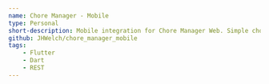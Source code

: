 ```yaml
---
name: Chore Manager - Mobile
type: Personal
short-description: Mobile integration for Chore Manager Web. Simple chore management application for taking care of household tasks.
github: JHWelch/chore_manager_mobile
tags:
    - Flutter
    - Dart
    - REST
---
```

